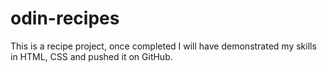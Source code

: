 # odin-recipes

This is a recipe project, once completed I will have demonstrated my skills in HTML, CSS and pushed it on GitHub.
